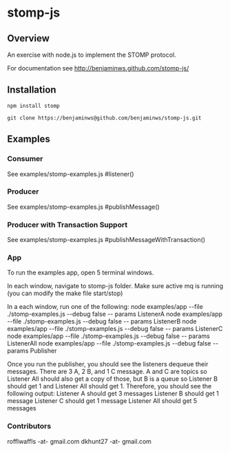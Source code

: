 stomp-js
========

## Overview

An exercise with node.js to implement the STOMP protocol.

For documentation see http://benjaminws.github.com/stomp-js/

## Installation

`npm install stomp`

`git clone https://benjaminws@github.com/benjaminws/stomp-js.git`

## Examples

### Consumer

See examples/stomp-examples.js #listener()

### Producer

See examples/stomp-examples.js #publishMessage()

### Producer with Transaction Support

See examples/stomp-examples.js #publishMessageWithTransaction()

### App
To run the examples app, open 5 terminal windows.

In each window, navigate to stomp-js folder.
Make sure active mq is running (you can modify the make file start/stop)

In a each window, run one of the following:
  node examples/app --file ./stomp-examples.js --debug false -- params ListenerA
  node examples/app --file ./stomp-examples.js --debug false -- params ListenerB
  node examples/app --file ./stomp-examples.js --debug false -- params ListenerC
  node examples/app --file ./stomp-examples.js --debug false -- params ListenerAll
  node examples/app --file ./stomp-examples.js --debug false -- params Publisher

Once you run the publisher, you should see the listeners dequeue their messages.
There are 3 A, 2 B, and 1 C message.  A and C are topics so Listener All should also get a copy of those, but B is a queue so Listener B should get 1 and Listener All should get 1.
Therefore, you should see the following output:
Listener A should get 3 messages
Listener B should get 1 message
Listener C should get 1 message
Listener All should get 5 messages


### Contributors

rofflwaffls -at- gmail.com
dkhunt27 -at- gmail.com